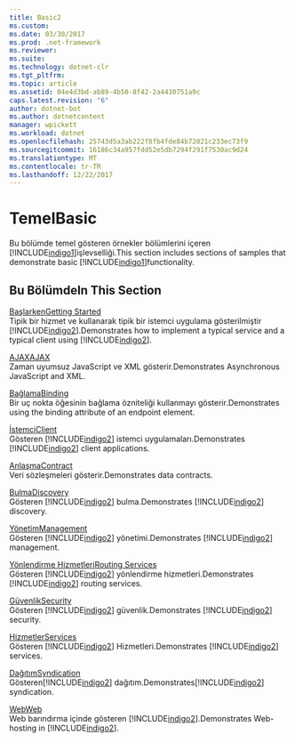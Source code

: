 ```yaml
---
title: Basic2
ms.custom: 
ms.date: 03/30/2017
ms.prod: .net-framework
ms.reviewer: 
ms.suite: 
ms.technology: dotnet-clr
ms.tgt_pltfrm: 
ms.topic: article
ms.assetid: 04e4d3bd-ab89-4b50-8f42-2a4430751a9c
caps.latest.revision: "6"
author: dotnet-bot
ms.author: dotnetcontent
manager: wpickett
ms.workload: dotnet
ms.openlocfilehash: 25743d5a3ab222f8fb4fde84b72021c233ec73f9
ms.sourcegitcommit: 16186c34a957fdd52e5db7294f291f7530ac9d24
ms.translationtype: MT
ms.contentlocale: tr-TR
ms.lasthandoff: 12/22/2017
---
```

# <a name="basic"></a><span data-ttu-id="e4e1d-102">Temel</span><span class="sxs-lookup"><span data-stu-id="e4e1d-102">Basic</span></span>
<span data-ttu-id="e4e1d-103">Bu bölümde temel gösteren örnekler bölümlerini içeren [!INCLUDE[indigo1](../../../../includes/indigo1-md.md)]işlevselliği.</span><span class="sxs-lookup"><span data-stu-id="e4e1d-103">This section includes sections of samples that demonstrate basic [!INCLUDE[indigo1](../../../../includes/indigo1-md.md)]functionality.</span></span>  
  
## <a name="in-this-section"></a><span data-ttu-id="e4e1d-104">Bu Bölümde</span><span class="sxs-lookup"><span data-stu-id="e4e1d-104">In This Section</span></span>  
 [<span data-ttu-id="e4e1d-105">Başlarken</span><span class="sxs-lookup"><span data-stu-id="e4e1d-105">Getting Started</span></span>](../../../../docs/framework/wcf/samples/getting-started-sample.md)  
 <span data-ttu-id="e4e1d-106">Tipik bir hizmet ve kullanarak tipik bir istemci uygulama gösterilmiştir [!INCLUDE[indigo2](../../../../includes/indigo2-md.md)].</span><span class="sxs-lookup"><span data-stu-id="e4e1d-106">Demonstrates how to implement a typical service and a typical client using [!INCLUDE[indigo2](../../../../includes/indigo2-md.md)].</span></span>  
  
 [<span data-ttu-id="e4e1d-107">AJAX</span><span class="sxs-lookup"><span data-stu-id="e4e1d-107">AJAX</span></span>](../../../../docs/framework/wcf/samples/ajax.md)  
 <span data-ttu-id="e4e1d-108">Zaman uyumsuz JavaScript ve XML gösterir.</span><span class="sxs-lookup"><span data-stu-id="e4e1d-108">Demonstrates Asynchronous JavaScript and XML.</span></span>  
  
 [<span data-ttu-id="e4e1d-109">Bağlama</span><span class="sxs-lookup"><span data-stu-id="e4e1d-109">Binding</span></span>](../../../../docs/framework/wcf/samples/binding.md)  
 <span data-ttu-id="e4e1d-110">Bir uç nokta öğesinin bağlama özniteliği kullanmayı gösterir.</span><span class="sxs-lookup"><span data-stu-id="e4e1d-110">Demonstrates using the binding attribute of an endpoint element.</span></span>  
  
 [<span data-ttu-id="e4e1d-111">İstemci</span><span class="sxs-lookup"><span data-stu-id="e4e1d-111">Client</span></span>](../../../../docs/framework/wcf/samples/client.md)  
 <span data-ttu-id="e4e1d-112">Gösteren [!INCLUDE[indigo2](../../../../includes/indigo2-md.md)] istemci uygulamaları.</span><span class="sxs-lookup"><span data-stu-id="e4e1d-112">Demonstrates [!INCLUDE[indigo2](../../../../includes/indigo2-md.md)] client applications.</span></span>  
  
 [<span data-ttu-id="e4e1d-113">Anlaşma</span><span class="sxs-lookup"><span data-stu-id="e4e1d-113">Contract</span></span>](../../../../docs/framework/wcf/samples/contract.md)  
 <span data-ttu-id="e4e1d-114">Veri sözleşmeleri gösterir.</span><span class="sxs-lookup"><span data-stu-id="e4e1d-114">Demonstrates data contracts.</span></span>  
  
 [<span data-ttu-id="e4e1d-115">Bulma</span><span class="sxs-lookup"><span data-stu-id="e4e1d-115">Discovery</span></span>](../../../../docs/framework/wcf/samples/discovery-samples.md)  
 <span data-ttu-id="e4e1d-116">Gösteren [!INCLUDE[indigo2](../../../../includes/indigo2-md.md)] bulma.</span><span class="sxs-lookup"><span data-stu-id="e4e1d-116">Demonstrates [!INCLUDE[indigo2](../../../../includes/indigo2-md.md)] discovery.</span></span>  
  
 [<span data-ttu-id="e4e1d-117">Yönetim</span><span class="sxs-lookup"><span data-stu-id="e4e1d-117">Management</span></span>](../../../../docs/framework/wcf/samples/management.md)  
 <span data-ttu-id="e4e1d-118">Gösteren [!INCLUDE[indigo2](../../../../includes/indigo2-md.md)] yönetimi.</span><span class="sxs-lookup"><span data-stu-id="e4e1d-118">Demonstrates [!INCLUDE[indigo2](../../../../includes/indigo2-md.md)] management.</span></span>  
  
 [<span data-ttu-id="e4e1d-119">Yönlendirme Hizmetleri</span><span class="sxs-lookup"><span data-stu-id="e4e1d-119">Routing Services</span></span>](../../../../docs/framework/wcf/samples/routing-services.md)  
 <span data-ttu-id="e4e1d-120">Gösteren [!INCLUDE[indigo2](../../../../includes/indigo2-md.md)] yönlendirme hizmetleri.</span><span class="sxs-lookup"><span data-stu-id="e4e1d-120">Demonstrates [!INCLUDE[indigo2](../../../../includes/indigo2-md.md)] routing services.</span></span>  
  
 [<span data-ttu-id="e4e1d-121">Güvenlik</span><span class="sxs-lookup"><span data-stu-id="e4e1d-121">Security</span></span>](../../../../docs/framework/wcf/samples/security-in-wcf.md)  
 <span data-ttu-id="e4e1d-122">Gösteren [!INCLUDE[indigo2](../../../../includes/indigo2-md.md)] güvenlik.</span><span class="sxs-lookup"><span data-stu-id="e4e1d-122">Demonstrates [!INCLUDE[indigo2](../../../../includes/indigo2-md.md)] security.</span></span>  
  
 [<span data-ttu-id="e4e1d-123">Hizmetler</span><span class="sxs-lookup"><span data-stu-id="e4e1d-123">Services</span></span>](../../../../docs/framework/wcf/samples/services.md)  
 <span data-ttu-id="e4e1d-124">Gösteren [!INCLUDE[indigo2](../../../../includes/indigo2-md.md)] Hizmetleri.</span><span class="sxs-lookup"><span data-stu-id="e4e1d-124">Demonstrates [!INCLUDE[indigo2](../../../../includes/indigo2-md.md)] services.</span></span>  
  
 [<span data-ttu-id="e4e1d-125">Dağıtım</span><span class="sxs-lookup"><span data-stu-id="e4e1d-125">Syndication</span></span>](../../../../docs/framework/wcf/samples/syndication.md)  
 <span data-ttu-id="e4e1d-126">Gösteren[!INCLUDE[indigo2](../../../../includes/indigo2-md.md)] dağıtım.</span><span class="sxs-lookup"><span data-stu-id="e4e1d-126">Demonstrates[!INCLUDE[indigo2](../../../../includes/indigo2-md.md)] syndication.</span></span>  
  
 [<span data-ttu-id="e4e1d-127">Web</span><span class="sxs-lookup"><span data-stu-id="e4e1d-127">Web</span></span>](../../../../docs/framework/wcf/samples/web.md)  
 <span data-ttu-id="e4e1d-128">Web barındırma içinde gösteren [!INCLUDE[indigo2](../../../../includes/indigo2-md.md)].</span><span class="sxs-lookup"><span data-stu-id="e4e1d-128">Demonstrates Web-hosting in [!INCLUDE[indigo2](../../../../includes/indigo2-md.md)].</span></span>
